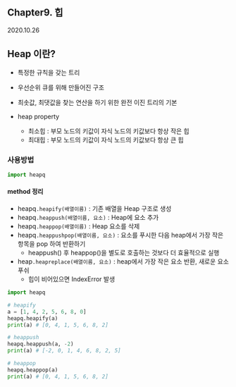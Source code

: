## Chapter9. 힙

2020.10.26

## Heap 이란?

- 특정한 규칙을 갖는 트리
- 우선순위 큐를 위해 만들어진 구조
- 최솟값, 최댓값을 찾는 연산을 하기 위한 완전 이진 트리의 기본

- heap property
  - 최소힙 : 부모 노드의 키값이 자식 노드의 키값보다 항상 작은 힙
  - 최대힙 : 부모 노드의 키값이 자식 노드의 키값보다 항상 큰 힙

### 사용방법

```python
import heapq
```

#### method 정리

- heapq`.heapify(배열이름)` : 기존 배열을 Heap 구조로 생성
- heapq`.heappush(배열이름, 요소)` : Heap에 요소 추가
- heapq`.heappop(배열이름)` : Heap 요소를 삭제
- heapq`.heappushpop(배열이름, 요소)` : 요소를 푸시한 다음 heap에서 가장 작은 항목을 pop 하여 반환하기
  - heappush() 후 heappop()을 별도로 호출하는 것보다 더 효율적으로 실행
- heap`.heapreplace(배열이름, 요소)` : heap에서 가장 작은 요소 반환, 새로운 요소 푸쉬
  - 힙이 비어있으면 IndexError 발생

```python
import heapq

# heapify
a = [1, 4, 2, 5, 6, 8, 0]
heapq.heapify(a)
print(a) # [0, 4, 1, 5, 6, 8, 2]

# heappush
heapq.heappush(a, -2)
print(a) # [-2, 0, 1, 4, 6, 8, 2, 5]

# heappop
heapq.heappop(a)
print(a) # [0, 4, 1, 5, 6, 8, 2]
```

